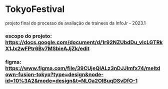 # TokyoFestival
projeto final do processo de avaliação de trainees da InfoJr - 2023.1

### escopo do projeto: https://docs.google.com/document/d/1r92NZUbdDu_vIcLGTRkX1Jx2wFPtr6Bv7MSbieAJjZk/edit
### figma: https://www.figma.com/file/39CUjeQlALz3nDJJImfx74/meltdown-fusion-tokyo?type=design&node-id=10%3A2&mode=design&t=NLOa2OIBuqDSvDfO-1
